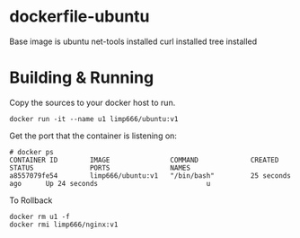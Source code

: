 # dockerfile-ubuntu
Base image is ubuntu
net-tools installed
curl installed
tree installed

# Building & Running

Copy the sources to your docker host to run.
```
docker run -it --name u1 limp666/ubuntu:v1
```
Get the port that the container is listening on:

```
# docker ps
CONTAINER ID        IMAGE               COMMAND             CREATED             STATUS              PORTS               NAMES
a8557079fe54        limp666/ubuntu:v1   "/bin/bash"         25 seconds ago      Up 24 seconds                           u
```

To Rollback
```
docker rm u1 -f
docker rmi limp666/nginx:v1
```
